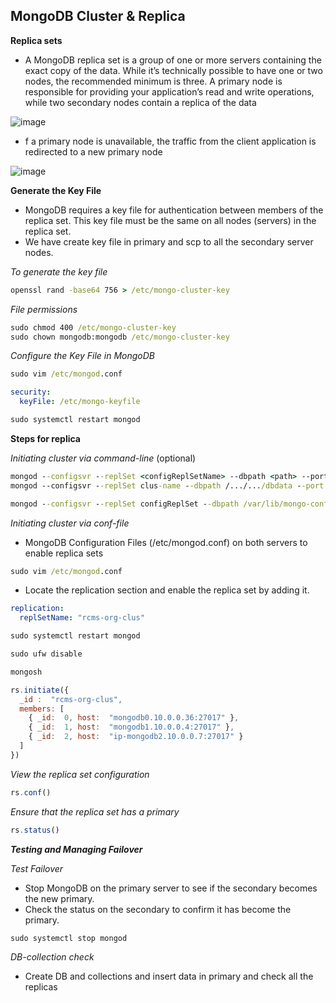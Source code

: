 ## MongoDB Cluster & Replica 
**Replica sets**

* A MongoDB replica set is a group of one or more servers containing the exact copy of the data. While it’s technically possible to have one or two nodes, the recommended minimum is three. A primary node is responsible for providing your application’s read and write operations, while two secondary nodes contain a replica of the data

 ![image](https://github.com/user-attachments/assets/2277a9fa-e2f2-4965-804b-e7814db8e486)

* f a primary node is unavailable, the traffic from the client application is redirected to a new primary node

![image](https://github.com/user-attachments/assets/aadaacea-7db9-4dff-8a1d-924f9b6b13fe)

**Generate the Key File**

* MongoDB requires a key file for authentication between members of the replica set. This key file must be the same on all nodes (servers) in the replica set.
* We have create key file in primary and scp to all the secondary server nodes.

_To generate the key file_

```cmd
openssl rand -base64 756 > /etc/mongo-cluster-key
```
_File permissions_

```cmd
sudo chmod 400 /etc/mongo-cluster-key
sudo chown mongodb:mongodb /etc/mongo-cluster-key
```

_Configure the Key File in MongoDB_

```cmd
sudo vim /etc/mongod.conf
```
```yml
security:
  keyFile: /etc/mongo-keyfile
```
```cmd
sudo systemctl restart mongod
```

**Steps for replica**

 _Initiating cluster via command-line_ (optional)

 ```cmd
mongod --configsvr --replSet <configReplSetName> --dbpath <path> --port 27019 --bind_ip localhost,<hostname(s)|ip address(es)>
mongod --configsvr --replSet clus-name --dbpath /.../.../dbdata --port 27019 --bind_ip localhost
```
```cmd
mongod --configsvr --replSet configReplSet --dbpath /var/lib/mongo-config --port 27019 --bind_ip localhost
```

_Initiating cluster via conf-file_

* MongoDB Configuration Files (/etc/mongod.conf) on both servers to enable replica sets

```cmd
sudo vim /etc/mongod.conf
```

* Locate the replication section and enable the replica set by adding it.

```yml
replication:
  replSetName: "rcms-org-clus"
```

```cmd
sudo systemctl restart mongod
```

```cmd
sudo ufw disable
```
```cmd
mongosh
```

```javascript
rs.initiate({
  _id :  "rcms-org-clus",
  members: [
    { _id:  0, host:  "mongodb0.10.0.0.36:27017" },
    { _id:  1, host:  "mongodb1.10.0.0.4:27017" },
    { _id:  2, host:  "ip-mongodb2.10.0.0.7:27017" }
  ]
})
```
_View the replica set configuration_

```javascript
rs.conf()
```
_Ensure that the replica set has a primary_

```javascript
rs.status()
```

**_Testing and Managing Failover_**

_Test Failover_

* Stop MongoDB on the primary server to see if the secondary becomes the new primary.
* Check the status on the secondary to confirm it has become the primary.

```cmd
sudo systemctl stop mongod
```
_DB-collection check_

* Create DB and collections and insert data in primary and check all the replicas

